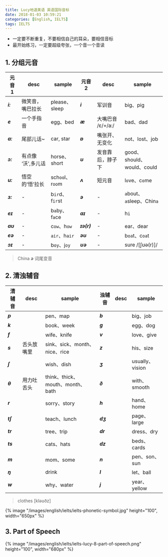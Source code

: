 ```yaml
---
title: Lucy地道美语 英语国际音标
date: 2018-01-03 10:59:21
categories: [English, IELTS]
tags: IELTS
---
```


- 一定要不断重复，不要相信自己的耳朵，要相信音标
- 最开始练习，一定要超级夸张，一个音一个音读

<!--more-->

## 1. 分组元音

元音 1 | desc | sample | 元音 2 | desc | sample
------- | ------- | ------- | ------- | ------- | -------
***i:*** | 微笑音，嘴巴拉长 | please、sleep | ***i*** | 军训音 | big、pig
***e*** | 一个手指音 | egg、bed | ***æ*** | 大嘴巴音 /ɛ/+/a:/ | bad、dad
***a:*** | 尾部儿话~ | car, star | ***ɒ*** | 嘴张开、无变化 | not、lost、job 
***ɔ:*** | 有点像 ‘沃’,多儿话 | horse、short | ***ʊ*** | 发音靠后，脖子下 |	good、should、would、could
***u:*** | 悟空的‘悟’拉长 | sch`oo`l、r`oo`m| ***ʌ*** | 短元音 | l`o`ve、c`o`me
***ɜ:*** | - | b`ir`d、f`ir`st | ***ə*** | - | `a`bout、`a`sleep、Chin`a`
***eɪ*** | - | b`a`by、f`a`ce | ***aɪ*** | - | h`i`
***aʊ*** | - | c`ow`、h`ow` | ***ɪə(r)*** | - | ear、dear
***eə*** | - | `air`、h`air` | ***əʊ*** | - | b`oa`t、c`oa`t
***ɔɪ*** | - | b`oy`、j`oy` | ***ʊə*** | - | sure /[ʃʊə(r)]/

> China ***ə*** 词尾变音

## 2. 清浊辅音

清辅音 | desc | sample | 浊辅音 | desc |sample
------- | ------- | ------- | ------- | ------- | -------
***p*** | | pen、map | ***b*** | | big、job
***k*** | | book、week | ***g*** | | egg、dog
***f*** | | wife、knife | ***v*** | | love、give
***s*** | 舌头放嘴里 | sink、sick、month、nice、rice | ***z*** | | his、size
***ʃ***  | | wish、dish | ***ʒ*** | | usually、vision
***θ*** | 用力吐舌头| think、thick、mouth、month、bath | ***ð*** | | with、smooth
***r*** | | sorry、story | ***h*** | | hand、home
***tʃ*** | | teach、lunch | ***dʒ*** | | page、large
***tr*** | | tree、trip | ***dr*** | | dress、dry
***ts*** | | cats、hats | ***dz*** | | beds、cards
***m*** | | mom、some | ***n*** | | pen、son、sun
***ŋ*** | | drink | ***l*** | | let、ball
***w*** | | why、water | ***j*** | | year、yellow

> clothes [kləʊðz] 

{% image "/images/english/ielts/ielts-phonetic-symbol.jpg" height="100", width="650px" %}

## 3. Part of Speech

{% image "/images/english/ielts/ielts-lucy-8-part-of-speech.png" height="100", width="680px" %}


[1]: https://www.youtube.com/watch?v=zRJhj4JFcD0
[2]: /images/english/ielts-phonetic-symbol.jpg
[3]: /images/english/pbtd-kgfv.jpg
[4]: /images/english/ielts-lucy-8-part-of-speech.png
